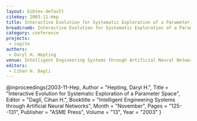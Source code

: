 ```yaml
---
layout: bibtex-default
citekey: 2003-11-Hep
title: Interactive Evolution for Systematic Exploration of a Parameter Space (2003)
breadcrumb: Interactive Evolution for Systematic Exploration of a Parameter Space (2003)
category: conference
projects:
 - cogito
authors:
 - Daryl H. Hepting
venue: Intelligent Engineering Systems through Artificial Neural Networks
editors:
 - Cihan H. Dagli
---
```

@inproceedings{2003-11-Hep,
	Author =  "Hepting, Daryl H.",
	Title =  "Interactive Evolution for Systematic Exploration of a Parameter Space",
	Editor =  "Dagli, Cihan H.",
	Booktitle =  "Intelligent Engineering Systems through Artificial Neural Networks",
	Month =  "November",
	Pages =  "125--131",
	Publisher =  "ASME Press",
	Volume =  "13",
	Year =  "2003"
}
